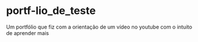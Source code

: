 # portf-lio_de_teste
Um portfólio que fiz com a orientação de um vídeo no youtube com o intuito de aprender mais
